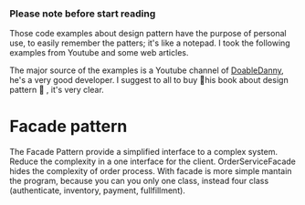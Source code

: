 ### Please note before start reading
Those code examples about design pattern have the purpose of personal use, to easily remember the patters; it's like a notepad. I took the following examples from Youtube and some web articles.

The major source of the examples is a Youtube channel of [DoableDanny](https://www.youtube.com/@doabledanny/videos), he's a very good developer. I suggest to all to buy 📒his book about design pattern 📒 , it's very clear.

# Facade pattern
The Facade Pattern provide a simplified interface to a complex system. 
Reduce the complexity in a one interface for the client.
OrderServiceFacade hides the complexity of order process.
With facade is more simple mantain the program, because you can you only one class, instead four class (authenticate, inventory, payment, fullfillment).